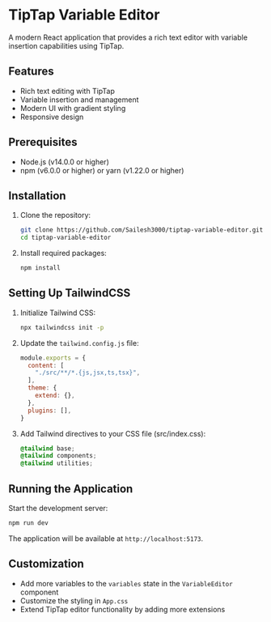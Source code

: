 # TipTap Variable Editor

A modern React application that provides a rich text editor with variable insertion capabilities using TipTap.

## Features

- Rich text editing with TipTap
- Variable insertion and management
- Modern UI with gradient styling
- Responsive design

## Prerequisites

- Node.js (v14.0.0 or higher)
- npm (v6.0.0 or higher) or yarn (v1.22.0 or higher)

## Installation

1. Clone the repository:
   ```bash
   git clone https://github.com/Sailesh3000/tiptap-variable-editor.git
   cd tiptap-variable-editor
   ```
2. Install required packages:
   ```bash
   npm install
   ```

## Setting Up TailwindCSS

1. Initialize Tailwind CSS:
   ```bash
   npx tailwindcss init -p
   ```

2. Update the `tailwind.config.js` file:
   ```javascript
   module.exports = {
     content: [
       "./src/**/*.{js,jsx,ts,tsx}",
     ],
     theme: {
       extend: {},
     },
     plugins: [],
   }
   ```

3. Add Tailwind directives to your CSS file (src/index.css):
   ```css
   @tailwind base;
   @tailwind components;
   @tailwind utilities;
   ```

## Running the Application

Start the development server:

```bash
npm run dev
```

The application will be available at `http://localhost:5173`.

## Customization

- Add more variables to the `variables` state in the `VariableEditor` component
- Customize the styling in `App.css`
- Extend TipTap editor functionality by adding more extensions
